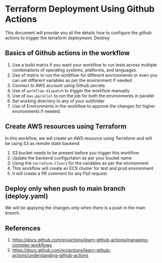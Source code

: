 # Terraform Deployment Using Github Actions

This document will provide you all the details how to configure the github actions to trigger the terraform deployment. 
Destroy


## Basics of Github actions in the workflow

  1. Use a build matrix if you want your workflow to run tests across multiple combinations of operating systems, platforms, and languages. 
  3. Use of matrix to run the workflow for different environments or even you can set different variables as per the environment if needed
  4. Connect to AWS account using Github secrets
  6. Use of `workflow-dispatch` to trigger the workflow manually
  7. Use of `max-parallel` to run the job for both the environments in parallel
  8. Set working directory to any of your subfolder
  9. Use of Environments in the workflow to approve the changes for higher environments if needed.

## Create AWS resources using Terraform

In this workflow, we will create an AWS resource using Terraform and will be using S3 as remote state backend
 1. S3 bucket needs to be present before you trigger this workflow
 2. Update the backend configurtaion as per your bucket name
 3. Using the `terraform.tfvars`  for the variables as per the environment
 4. This workflow will create an ECS cluster for test and prod environment
 5. It will create a PR comment for any Pull request


## Deploy only when push to main branch (deploy.yaml)

We will be applying the changes only when there is a push in the main branch.


## References
1. https://docs.github.com/en/actions/learn-github-actions/managing-complex-workflows
2. https://docs.github.com/en/actions/learn-github-actions/understanding-github-actions

